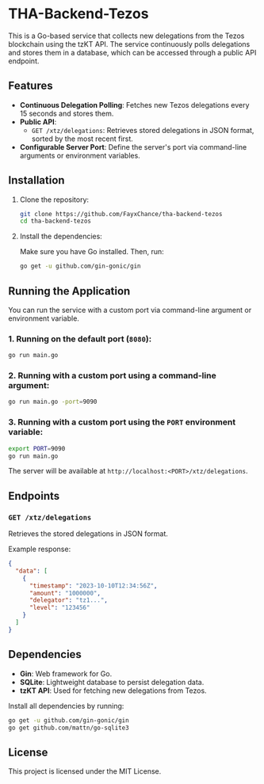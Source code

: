 
# THA-Backend-Tezos

This is a Go-based service that collects new delegations from the Tezos blockchain using the tzKT API. The service continuously polls delegations and stores them in a database, which can be accessed through a public API endpoint.

## Features

- **Continuous Delegation Polling**: Fetches new Tezos delegations every 15 seconds and stores them.
- **Public API**:
  - `GET /xtz/delegations`: Retrieves stored delegations in JSON format, sorted by the most recent first.
- **Configurable Server Port**: Define the server's port via command-line arguments or environment variables.
  
## Installation

1. Clone the repository:

    ```bash
    git clone https://github.com/FayxChance/tha-backend-tezos
    cd tha-backend-tezos
    ```

2. Install the dependencies:

    Make sure you have Go installed. Then, run:

    ```bash
    go get -u github.com/gin-gonic/gin
    ```

## Running the Application

You can run the service with a custom port via command-line argument or environment variable.

### 1. Running on the default port (`8080`):

```bash
go run main.go
```

### 2. Running with a custom port using a command-line argument:

```bash
go run main.go -port=9090
```

### 3. Running with a custom port using the `PORT` environment variable:

```bash
export PORT=9090
go run main.go
```

The server will be available at `http://localhost:<PORT>/xtz/delegations`.

## Endpoints

### `GET /xtz/delegations`

Retrieves the stored delegations in JSON format.

Example response:
```json
{
  "data": [
    {
      "timestamp": "2023-10-10T12:34:56Z",
      "amount": "1000000",
      "delegator": "tz1...",
      "level": "123456"
    }
  ]
}
```

## Dependencies

- **Gin**: Web framework for Go.
- **SQLite**: Lightweight database to persist delegation data.
- **tzKT API**: Used for fetching new delegations from Tezos.

Install all dependencies by running:

```bash
go get -u github.com/gin-gonic/gin
go get github.com/mattn/go-sqlite3
```

## License

This project is licensed under the MIT License.
